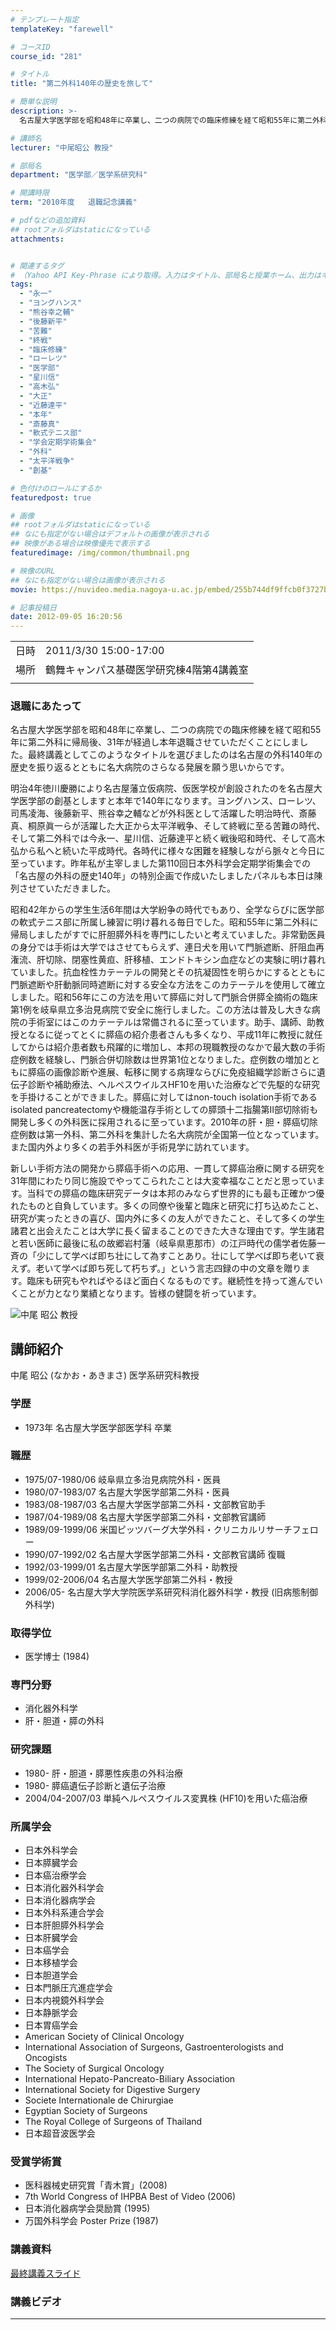 ```yaml
---
# テンプレート指定
templateKey: "farewell"

# コースID
course_id: "281"

# タイトル
title: "第二外科140年の歴史を旅して"

# 簡単な説明
description: >-
  名古屋大学医学部を昭和48年に卒業し、二つの病院での臨床修練を経て昭和55年に第二外科に帰局後、31年が経過し本年退職させていただくことにしました。最終講義としてこのようなタイトルを選びましたのは名古屋の外科140年の歴史を振り返るとともに名大病院のさらなる発展を願う思いからです。 明治4年徳川慶勝により名古屋藩立仮病院、仮医学校が創設されたのを名古屋大学医学部の創基としますと本年で140 ....

# 講師名
lecturer: "中尾昭公 教授"

# 部局名
department: "医学部／医学系研究科"

# 開講時限
term: "2010年度	退職記念講義"

# pdfなどの追加資料
## rootフォルダはstaticになっている
attachments:


# 関連するタグ
# （Yahoo API Key-Phrase により取得。入力はタイトル、部局名と授業ホーム、出力はキーフレーズ（tags））
tags:
  - "永一"
  - "ヨングハンス"
  - "熊谷幸之輔"
  - "後藤新平"
  - "苦難"
  - "終戦"
  - "臨床修練"
  - "ローレツ"
  - "医学部"
  - "星川信"
  - "高木弘"
  - "大正"
  - "近藤達平"
  - "本年"
  - "斎藤真"
  - "軟式テニス部"
  - "学会定期学術集会"
  - "外科"
  - "太平洋戦争"
  - "創基"

# 色付けのロールにするか
featuredpost: true

# 画像
## rootフォルダはstaticになっている
## なにも指定がない場合はデフォルトの画像が表示される
## 映像がある場合は映像優先で表示する
featuredimage: /img/common/thumbnail.png

# 映像のURL
## なにも指定がない場合は画像が表示される
movie: https://nuvideo.media.nagoya-u.ac.jp/embed/255b744df9ffcb0f3727b81b3d06e49e57b1344f

# 記事投稿日
date: 2012-09-05 16:20:56
---
```


|   |   |
|---|---|
| 日時 | 2011/3/30  15:00-17:00 |
| 場所 | 鶴舞キャンパス基礎医学研究棟4階第4講義室 |
|   |   |


### 退職にあたって

名古屋大学医学部を昭和48年に卒業し、二つの病院での臨床修練を経て昭和55年に第二外科に帰局後、31年が経過し本年退職させていただくことにしました。最終講義としてこのようなタイトルを選びましたのは名古屋の外科140年の歴史を振り返るとともに名大病院のさらなる発展を願う思いからです。

明治4年徳川慶勝により名古屋藩立仮病院、仮医学校が創設されたのを名古屋大学医学部の創基としますと本年で140年になります。ヨングハンス、ローレツ、司馬凌海、後藤新平、熊谷幸之輔などが外科医として活躍した明治時代、斎藤真、桐原眞一らが活躍した大正から太平洋戦争、そして終戦に至る苦難の時代、そして第二外科では今永一、星川信、近藤達平と続く戦後昭和時代、そして高木弘から私へと続いた平成時代。各時代に様々な困難を経験しながら脈々と今日に至っています。昨年私が主宰しました第110回日本外科学会定期学術集会での「名古屋の外科の歴史140年」の特別企画で作成いたしましたパネルも本日は陳列させていただきました。

昭和42年からの学生生活6年間は大学紛争の時代でもあり、全学ならびに医学部の軟式テニス部に所属し練習に明け暮れる毎日でした。昭和55年に第二外科に帰局しましたがすでに肝胆膵外科を専門にしたいと考えていました。非常勤医員の身分では手術は大学ではさせてもらえず、連日犬を用いて門脈遮断、肝阻血再潅流、肝切除、閉塞性黄疸、肝移植、エンドトキシン血症などの実験に明け暮れていました。抗血栓性カテーテルの開発とその抗凝固性を明らかにするとともに門脈遮断や肝動脈同時遮断に対する安全な方法をこのカテーテルを使用して確立しました。昭和56年にこの方法を用いて膵癌に対して門脈合併膵全摘術の臨床第1例を岐阜県立多治見病院で安全に施行しました。この方法は普及し大きな病院の手術室にはこのカテーテルは常備されるに至っています。助手、講師、助教授となるに従ってとくに膵癌の紹介患者さんも多くなり、平成11年に教授に就任してからは紹介患者数も飛躍的に増加し、本邦の現職教授のなかで最大数の手術症例数を経験し、門脈合併切除数は世界第1位となりました。症例数の増加とともに膵癌の画像診断や進展、転移に関する病理ならびに免疫組織学診断さらに遺伝子診断や補助療法、ヘルペスウイルスHF10を用いた治療などで先駆的な研究を手掛けることができました。膵癌に対してはnon-touch isolation手術であるisolated pancreatectomyや機能温存手術としての膵頭十二指腸第II部切除術も開発し多くの外科医に採用されるに至っています。2010年の肝・胆・膵癌切除症例数は第一外科、第二外科を集計した名大病院が全国第一位となっています。また国内外より多くの若手外科医が手術見学に訪れています。

新しい手術方法の開発から膵癌手術への応用、一貫して膵癌治療に関する研究を31年間にわたり同じ施設でやってこられたことは大変幸福なことだと思っています。当科での膵癌の臨床研究データは本邦のみならず世界的にも最も正確かつ優れたものと自負しています。多くの同僚や後輩と臨床と研究に打ち込めたこと、研究が実ったときの喜び、国内外に多くの友人ができたこと、そして多くの学生諸君と出会えたことは大学に長く留まることのできた大きな理由です。学生諸君と若い医師に最後に私の故郷岩村藩（岐阜県恵那市）の江戸時代の儒学者佐藤一斉の「少にして学べば即ち壮にして為すことあり。壮にして学べば即ち老いて衰えず。老いて学べば即ち死して朽ちず。」という言志四録の中の文章を贈ります。臨床も研究もやればやるほど面白くなるものです。継続性を持って進んでいくことが力となり業績となります。皆様の健闘を祈っています。


![中尾 昭公 教授](https://ocw.nagoya-u.jp/files/281/s_nakao_portrait.jpg) 

## 講師紹介

中尾 昭公 (なかお・あきまさ) 医学系研究科教授

### 学歴

* 1973年 名古屋大学医学部医学科 卒業

### 職歴

* 1975/07-1980/06 岐阜県立多治見病院外科・医員
* 1980/07-1983/07 名古屋大学医学部第二外科・医員
* 1983/08-1987/03 名古屋大学医学部第二外科・文部教官助手
* 1987/04-1989/08 名古屋大学医学部第二外科・文部教官講師
* 1989/09-1999/06 米国ピッツバーグ大学外科・クリニカルリサーチフェロー
* 1990/07-1992/02 名古屋大学医学部第二外科・文部教官講師 復職
* 1992/03-1999/01 名古屋大学医学部第二外科・助教授
* 1999/02-2006/04 名古屋大学医学部第二外科・教授
* 2006/05- 名古屋大学大学院医学系研究科消化器外科学・教授 (旧病態制御外科学)

### 取得学位

* 医学博士 (1984)

### 専門分野

* 消化器外科学
* 肝・胆道・膵の外科

### 研究課題

* 1980- 肝・胆道・膵悪性疾患の外科治療
* 1980- 膵癌遺伝子診断と遺伝子治療
* 2004/04-2007/03 単純ヘルペスウイルス変異株 (HF10)を用いた癌治療

### 所属学会

* 日本外科学会
* 日本膵臓学会
* 日本癌治療学会
* 日本消化器外科学会
* 日本消化器病学会
* 日本外科系連合学会
* 日本肝胆膵外科学会
* 日本肝臓学会
* 日本癌学会
* 日本移植学会
* 日本胆道学会
* 日本門脈圧亢進症学会
* 日本内視鏡外科学会
* 日本静脈学会
* 日本胃癌学会
* American Society of Clinical Oncology
* International Association of Surgeons, Gastroenterologists and Oncogists
* The Society of Surgical Oncology
* International Hepato-Pancreato-Biliary Association
* International Society for Digestive Surgery
* Societe Internationale de Chirurgiae
* Egyptian Society of Surgeons
* The Royal College of Surgeons of Thailand
* 日本超音波医学会

### 受賞学術賞

* 医科器械史研究賞「青木賞」(2008)
* 7th World Congress of IHPBA Best of Video (2006)
* 日本消化器病学会奨励賞 (1995)
* 万国外科学会 Poster Prize (1987)


### 講義資料

[最終講義スライド](https://ocw.nagoya-u.jp/files/281/110330_nakao.pdf) 

### 講義ビデオ




-----